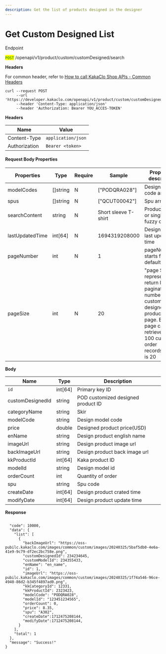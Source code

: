 ```yaml
---
description: Get the list of products designed in the designer
---
```


# Get Custom Designed List

Endpoint

<mark style="color:green;">`POST`</mark> /openapi/v1/product/custom/customDesigned/search

**Headers**

For common header, refer to [How to call KakaClo Shop APIs - Common Headers](https://docs.kakaclo.com/kuai-su-kai-shi)

```
curl --request POST
     --url 'https://developer.kakaclo.com/openapi/v1/product/custom/customDesigned/search'
     --header 'Content-Type: application/json'
     --header 'Authorization: Bearer YOU_ACCES-TOKEN'
```

**Headers**

| Name          | Value              |
| ------------- | ------------------ |
| Content-Type  | `application/json` |
| Authorization | `Bearer <token>`   |

#### Request Body Properties <a href="#response-parameter-1" id="response-parameter-1"></a>

<table><thead><tr><th>Properties</th><th width="92">Type</th><th width="83">Require</th><th width="165">Sample</th><th>Properties description</th></tr></thead><tbody><tr><td>modelCodes</td><td>[]string</td><td>N</td><td>["PODQRA028"]</td><td>Design model code array</td></tr><tr><td>spus</td><td>[]string</td><td>N</td><td>["QCUT00042"]</td><td>Spu array</td></tr><tr><td>searchContent</td><td>string</td><td>N</td><td>Short sleeve T-shirt</td><td>Product name or single spu, fuzzy query</td></tr><tr><td>lastUpdatedTime</td><td>int[64]</td><td>N</td><td>1694319208000</td><td>Design model last updated time</td></tr><tr><td>pageNumber</td><td>int</td><td>N</td><td>1</td><td>pageNumber starts from 1, default is 1</td></tr><tr><td>pageSize</td><td>int</td><td>N</td><td>20</td><td>"page Size" represents the return list pagination, the number of custom designed product per page. Each page can retrieve up to 100 custom order records.default is 20</td></tr></tbody></table>

**Body**

| Name             | Type     | Description                        |
| ---------------- | -------- | ---------------------------------- |
| `id`             | int\[64] | Primary key ID                     |
| customDesignedId | string   | POD customized designed product ID |
| categoryName     | string   | Skir                               |
| modelCode        | string   | Design model code                  |
| price            | double   | Designed product price(USD)        |
| enName           | string   | Design product english name        |
| imageUrl         | string   | Design product image url           |
| backImageUrl     | string   | Design product  back image url     |
| kkProductId      | int\[64] | Kaka product ID                    |
| modelId          | string   | Design model id                    |
| orderCount       | int      | Quantity of order                  |
| spu              | string   | Spu code                           |
| createDate       | int\[64] | Design product crated time         |
| modifyDate       | int\[64] | Design product update time         |

**Response**

```

  "code": 10000,
  "data": {
    "list": [
      {
        "backImageUrl": "https://oss-pubilc.kakaclo.com/images/common/custom/images/20240325/5baf5db0-4e6a-41e9-9c79-df2ec2bc758e.png",
        "customDesignedId": 234234645,
        "customModelId": 234355433,
        "enName": "en_name",
        "id": 1,
        "imageUrl": "https://oss-pubilc.kakaclo.com/images/common/custom/images/20240325/1f74a546-96ce-4940-86d2-b345f4897ad0.png",
        "kkCategoryId": 12331,
        "kkProductId": 2323423,
        "modelCode": "PODQRA028",
        "modelId": "123451234565",
        "orderCount": 0,
        "price": 8.35,
        "spu": "A302",
        "createDate":1712475208144,
        "modifyDate":1712475208144,
      }
    ],
    "total": 1
  },
  "message": "Success!"
}
```
